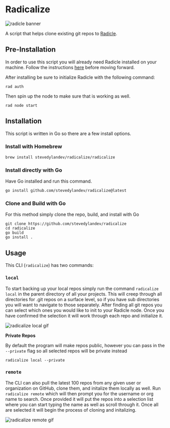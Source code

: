 # Radicalize

![radicle banner](https://dweb.mypinata.cloud/ipfs/QmUFwBiweWHtGBxftQ7xNpiS5xSBHJyZJgsHXXGRy2qyLH)

A script that helps clone existing git repos to [Radicle](https://radicle.xyz).

## Pre-Installation

In order to use this script you will already need Radicle installed on your machine. Follow the instructions [here](https://radicle.xyz/#get-started) before moving forward.

After installing be sure to initialize Radicle with the following command:

```
rad auth
```

Then spin up the node to make sure that is working as well.

```
rad node start
```

## Installation

This script is written in Go so there are a few install options.

### Install with Homebrew
```
brew install stevedylandev/radicalize/radicalize
```

### Install directly with Go
Have Go installed and run this command.
```
go install github.com/stevedylandev/radicalize@latest
```

### Clone and Build with Go
For this method simply clone the repo, build, and install with Go
```
git clone https://github.com/stevedylandev/radicalize
cd radicalize
go build
go install .
```

## Usage

This CLI (`radicalize`) has two commands:

### `local`

To start backing up your local repos simply run the command `radicalize local` in the parent directory of all your projects. This will creep through all directories for .git repos on a surface level, so if you have sub directories you will want to navigate to those separately. After finding all git repos you can select which ones you would like to init to your Radicle node. Once you have confirmed the selection it will work through each repo and initialize it.

![radicalize local gif](https://dweb.mypinata.cloud/ipfs/QmaPFKdTuS7aauJ5RpiZssJj82RWuLqypAow7MfMZ5Nzkp)

**Private Repos**

By default the program will make repos public, however you can pass in the `--private` flag so all selected repos will be private instead

```
radicalize local --private
```

### `remote`

The CLI can also pull the latest 100 repos from any given user or organization on GitHub, clone them, and initalize them locally as well. Run `radicalize remote` which will then prompt you for the username or org name to search. Once provided it will put the repos into a selection list where you can start typing the name as well as scroll through it. Once all are selected it will begin the process of cloning and initalizing.

![radicalize remote gif](https://dweb.mypinata.cloud/ipfs/QmdErhQsJAshuTqaVPjPZKaxBDdwmzuB4JsVUw7zpRVbQi)
